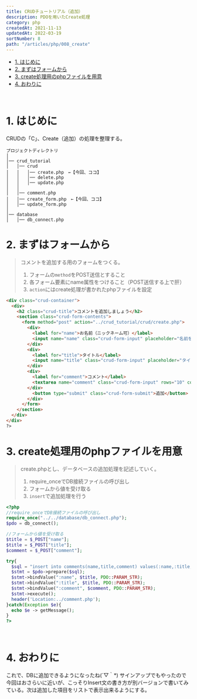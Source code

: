 ```yaml
---
title: CRUDチュートリアル（追加）
description: PDOを用いたCreate処理
category: php
createdAt: 2021-11-13
updatedAt: 2022-03-19
sortNumber: 8
path: "/articles/php/008_create"
---
```


<nuxt-content-wrapper>

- [1. はじめに](#1-はじめに)
- [2. まずはフォームから](#2-まずはフォームから)
- [3. create処理用のphpファイルを用意](#3-create処理用のphpファイルを用意)
- [4. おわりに](#4-おわりに)

<br>

# 1. はじめに
CRUDの「C」、Create（追加）の処理を整理する。
```
プロジェクトディレクトリ
│
│── crud_tutorial
│   │── crud
│   │   │── create.php　←【今回、ココ】
│   │   │── delete.php
│   │   │── update.php
│   │
│   │── comment.php
│   │── create_form.php　←【今回、ココ】
│   │── update_form.php
│
│── database
│   │── db_connect.php
```

# 2. まずはフォームから
>  コメントを追加する用のフォームをつくる。
>  1. フォームの`method`をPOST送信とすること
>  2. 各フォーム要素にname属性をつけること（POST送信する上で肝）
>  3. `action`にはcreate処理が書かれたphpファイルを設定

```html
<div class="crud-container">
  <div>
    <h2 class="crud-title">コメントを追加しましょう</h2>
    <section class="crud-form-contents">
      <form method="post" action="../crud_tutorial/crud/create.php">
        <div>
          <label for="name">お名前（ニックネーム可）</label>
          <input name="name" class="crud-form-input" placeholder="名前を入力">
        </div>
        <div>
          <label for="title">タイトル</label>
          <input name="title" class="crud-form-input" placeholder="タイトルを入力">
        </div>
        <div>
          <label for="comment">コメント</label>
          <textarea name="comment" class="crud-form-input" rows="10" cols="20" placeholder="150字以内で入力して下さい" maxlength=150 required></textarea>
        </div>
          <button type="submit" class="crud-form-submit">追加</button>
        </div>
      </form>
    </section>
  </div>
</div>
?>
```

# 3. create処理用のphpファイルを用意
> create.phpとし、データベースの追加処理を記述していく。
>  1. require_onceでDB接続ファイルの呼び出し
>  2. フォームから値を受け取る
>  3. `insert`で追加処理を行う

```php
<?php
//require_onceでDB接続ファイルの呼び出し
require_once("../../database/db_connect.php");
$pdo = db_connect();

//フォームから値を受け取る
$title = $_POST["name"];
$title = $_POST["title"];
$comment = $_POST["comment"];

try{
  $sql = "insert into comments(name,title,comment) values(:name,:title,:comment)";
  $stmt = $pdo->prepare($sql);
  $stmt->bindValue(":name", $title, PDO::PARAM_STR);
  $stmt->bindValue(":title", $title, PDO::PARAM_STR);
  $stmt->bindValue(":comment", $comment, PDO::PARAM_STR);
  $stmt->execute();
  header('Location:../comment.php');
}catch(Exception $e){
  echo $e -> getMessage();
}
?>
```

<br>

# 4. おわりに
これで、DBに追加できるようになったね(´▽｀*) サインアップでもやったので今回はおさらいに近いが、こっそりInsert文の書き方が別バージョンで書いてみている。次は追加した項目をリストで表示出来るようにする。

</nuxt-content-wrapper>
